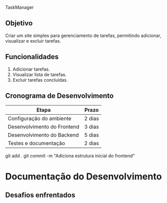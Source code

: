  TaskManager
## Objetivo
Criar um site simples para gerenciamento de tarefas, permitindo adicionar, visualizar e excluir tarefas.

## Funcionalidades
1. Adicionar tarefas.
2. Visualizar lista de tarefas.
3. Excluir tarefas concluídas.

## Cronograma de Desenvolvimento
| Etapa                   | Prazo      |
|-------------------------|------------|
| Configuração do ambiente| 2 dias     |
| Desenvolvimento do Frontend | 3 dias |
| Desenvolvimento do Backend | 5 dias |
| Testes e documentação   | 2 dias     |
git add .
git commit -m "Adiciona estrutura inicial do frontend"
# Documentação do Desenvolvimento

## Desafios enfrentados
